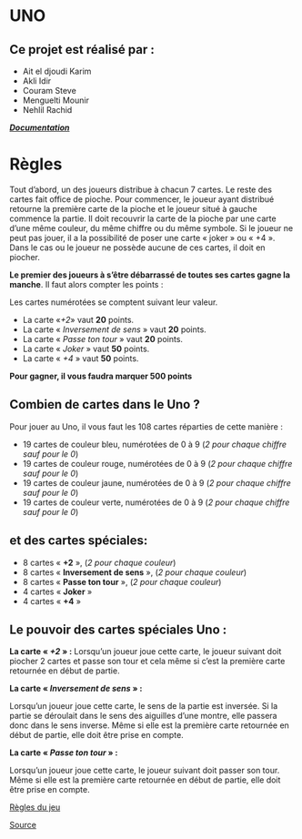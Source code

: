 
# UNO

## Ce projet est réalisé par :

  * Ait el djoudi Karim
  * Akli Idir
  * Couram Steve
  * Menguelti Mounir
  * Nehlil Rachid

[__*Documentation*__](https://zevest.github.io/UNO)

# Règles
  Tout d’abord, un des joueurs distribue à chacun 7 cartes. Le reste des cartes fait office de pioche. Pour commencer, le joueur ayant distribué retourne la première carte de la pioche et le joueur situé à gauche commence la partie. Il doit recouvrir la carte de la pioche par une carte d’une même couleur, du même chiffre ou du même symbole. Si le joueur ne peut pas jouer, il a la possibilité de poser une carte « joker » ou « +4 ». Dans le cas ou le joueur ne possède aucune de ces cartes, il doit en piocher.

  __Le premier des joueurs à s’être débarrassé de toutes ses cartes gagne la manche__. Il faut alors compter les points :

  Les cartes numérotées se comptent suivant leur valeur.
  * La carte «*+2*» vaut __20__ points.
  * La carte « *Inversement de sens* » vaut __20__ points.
  * La carte « *Passe ton tour* » vaut __20__ points.
  * La carte « *Joker* » vaut __50__ points.
  * La carte « *+4* » vaut __50__ points.

  __Pour gagner, il vous faudra marquer 500 points__

##  Combien de cartes dans le Uno ?

Pour jouer au Uno, il vous faut les 108 cartes réparties de cette manière :

  *  19 cartes de couleur bleu, numérotées de 0 à 9 (*2 pour chaque chiffre sauf pour le 0*)
  *  19 cartes de couleur rouge, numérotées de 0 à 9 (*2 pour chaque chiffre sauf pour le 0*)
  *  19 cartes de couleur jaune, numérotées de 0 à 9 (*2 pour chaque chiffre sauf pour le 0*)
  *  19 cartes de couleur verte, numérotées de 0 à 9 (*2 pour chaque chiffre sauf pour le 0*)

##  et des cartes spéciales:

  * 8 cartes « __+2__ », (*2 pour chaque couleur*)
  * 8 cartes « __Inversement de sens__ », (*2 pour chaque couleur*)
  * 8 cartes « __Passe ton tour__ », (*2 pour chaque couleur*)
  * 4 cartes « __Joker__ »
  * 4 cartes « __+4__ »

##  Le pouvoir des cartes spéciales Uno :

__La carte « *+2* » :__
Lorsqu’un joueur joue cette carte, le joueur suivant doit piocher 2 cartes et passe son tour et cela même si c’est la première carte retournée en début de partie.

__La carte « *Inversement de sens* » :__

  Lorsqu’un joueur joue cette carte, le sens de la partie est inversée. Si la partie se déroulait dans le sens des aiguilles d’une montre, elle passera donc dans le sens inverse. Même si elle est la première carte retournée en début de partie, elle doit être prise en compte.

__La carte « *Passe ton tour* » :__

  Lorsqu’un joueur joue cette carte, le joueur suivant doit passer son tour. Même si elle est la première carte retournée en début de partie, elle doit être prise en compte.

[Règles du jeu](https://www.regles-de-jeux.com/regle-du-uno/)

[Source](https://github.com/Zevest/UNO)
